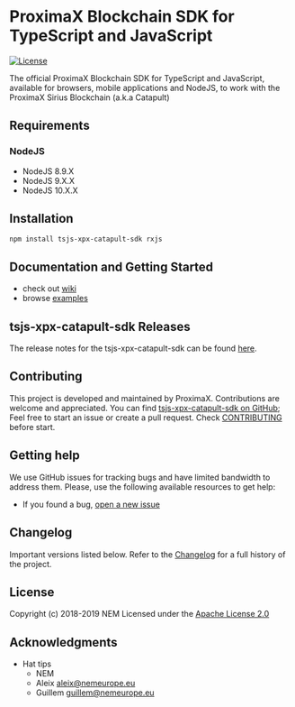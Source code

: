 # ProximaX Blockchain SDK for TypeScript and JavaScript

[![License](https://img.shields.io/badge/License-Apache%202.0-blue.svg)](https://opensource.org/licenses/Apache-2.0)

The official ProximaX Blockchain SDK for TypeScript and JavaScript, available for browsers, mobile applications and NodeJS, to work with the ProximaX Sirius Blockchain (a.k.a Catapult)

## Requirements

### NodeJS

- NodeJS 8.9.X
- NodeJS 9.X.X
- NodeJS 10.X.X

## Installation

```npm install tsjs-xpx-catapult-sdk rxjs```

## Documentation and Getting Started

- check out [wiki][wiki]
- browse [examples][examples]

## tsjs-xpx-catapult-sdk Releases

The release notes for the tsjs-xpx-catapult-sdk can be found [here](CHANGELOG.md).

## Contributing

This project is developed and maintained by ProximaX. Contributions are welcome and appreciated. You can find [tsjs-xpx-catapult-sdk on GitHub][self]; 
Feel free to start an issue or create a pull request. Check [CONTRIBUTING](CONTRIBUTING.md) before start.

## Getting help

We use GitHub issues for tracking bugs and have limited bandwidth to address them.
Please, use the following available resources to get help:

- If you found a bug, [open a new issue][issues]

## Changelog

Important versions listed below. Refer to the [Changelog](CHANGELOG.md) for a full history of the project.

## License

Copyright (c) 2018-2019 NEM
Licensed under the [Apache License 2.0](LICENSE)

[self]: https://github.com/proximax-storage/tsjs-xpx-catapult-sdk
[issues]: https://github.com/proximax-storage/tsjs-xpx-catapult-sdk/issues
[wiki]: https://github.com/proximax-storage/tsjs-xpx-catapult-sdk/wiki
[examples]: https://github.com/proximax-storage/tsjs-xpx-catapult-sdk/wiki/Examples

## Acknowledgments
* Hat tips
    * NEM
    * Aleix <aleix@nemeurope.eu>
    * Guillem <guillem@nemeurope.eu>